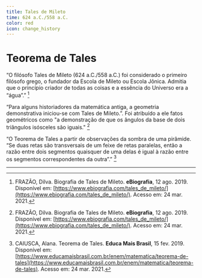 ```yaml
---
title: Tales de Mileto
time: 624 a.C./558 a.C.
color: red
icon: change_history
---
```


# Teorema de Tales

“O filósofo Tales de Mileto (624 a.C./558 a.C.) foi considerado o primeiro filósofo grego, o fundador da Escola de Mileto ou Escola Jônica. Admitia que o princípio criador de todas as coisas e a essência do Universo era a “água”.” [^frazao]

“Para alguns historiadores da matemática antiga, a geometria demonstrativa iniciou-se com Tales de Mileto.”. Foi atribuído a ele fatos geométricos como "a demonstração de que os ângulos da base de dois triângulos isósceles são iguais." [^frazao]

“O Teorema de Tales  a partir de observações da sombra de uma pirâmide. “Se duas retas são transversais de um feixe de retas paralelas, então a razão entre dois segmentos quaisquer de uma delas é igual à razão entre os segmentos correspondentes da outra”.” [^caiusca]

---

[^frazao]: FRAZÃO, Dilva. Biografia de Tales de Mileto. **eBiografia**, 12 ago. 2019. Disponível em: [https://www.ebiografia.com/tales_de_mileto/](https://www.ebiografia.com/tales_de_mileto/). Acesso em: 24 mar. 2021.

[^caiusca]: CAIUSCA, Alana. Teorema de Tales. **Educa Mais Brasil**, 15 fev. 2019. Disponível em: [https://www.educamaisbrasil.com.br/enem/matematica/teorema-de-tales](https://www.educamaisbrasil.com.br/enem/matematica/teorema-de-tales).  Acesso em: 24 mar. 2021.